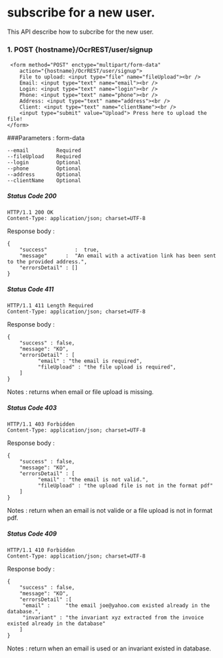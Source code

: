 # subscribe for a new user.
This API describe how to subcribe for the new user.

### 1. POST {hostname}/OcrREST/user/signup

####    
     <form method="POST" enctype="multipart/form-data"
 		action="{hostname}/OcrREST/user/signup">
		File to upload: <input type="file" name="fileUpload"><br /> 
		Email: <input type="text" name="email"><br /> 
		Login: <input type="text" name="login"><br />
		Phone: <input type="text" name="phone"><br /> 
		Address: <input type="text" name="address"><br /> 
		Client: <input type="text" name="clientName"><br /> 
		<input type="submit" value="Upload"> Press here to upload the file!
	</form>
###Parameters : form-data
```
--email         Required
--fileUpload    Required
--login         Optional
--phone         Optional
--address       Optional
--clientName    Optional
```
##### Status Code 200

    HTTP/1.1 200 OK
    Content-Type: application/json; charset=UTF-8
Response body : 

    {
        "success"         :  true,
        "message"      :  "An email with a activation link has been sent to the provided address.",
        "errorsDetail" : []
    }

##### Status Code 411
    HTTP/1.1 411 Length Required
    Content-Type: application/json; charset=UTF-8
Response body : 

    {
        "success" : false,
        "message": "KO",
        "errorsDetail" : [
              "email" : "the email is required",
              "fileUpload" : "the file upload is required",
        ]
    }
Notes : returns when email or file upload is missing.

##### Status Code 403
    HTTP/1.1 403 Forbidden
    Content-Type: application/json; charset=UTF-8
    
Response body : 

    {
        "success" : false,
        "message": "KO",
        "errorsDetail" : [
              "email" : "the email is not valid.",
              "fileUpload" : "the upload file is not in the format pdf"
        ]
    }
Notes : return when an email is not valide or a file upload is not in format pdf.
##### Status Code 409
    HTTP/1.1 410 Forbidden
    Content-Type: application/json; charset=UTF-8
Response body : 
    
    {
        "success" : false,
        "message": "KO",
        "errorsDetail" :[
         "email" :     "the email joe@yahoo.com existed already in the database.",
         "invariant" : "the invariant xyz extracted from the invoice existed already in the database"
        ]
    }
Notes : return when an email is used or an invariant existed in database.